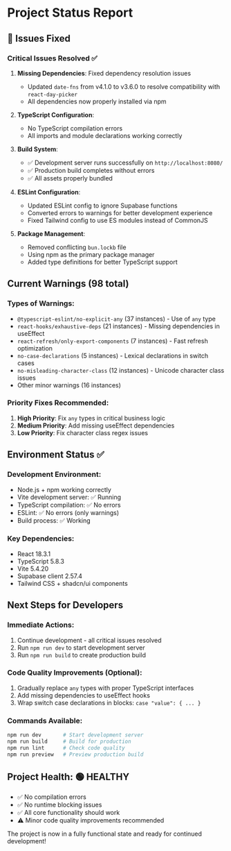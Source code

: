 # Project Status Report

## 🎉 Issues Fixed

### Critical Issues Resolved ✅
1. **Missing Dependencies**: Fixed dependency resolution issues 
   - Updated `date-fns` from v4.1.0 to v3.6.0 to resolve compatibility with `react-day-picker`
   - All dependencies now properly installed via npm

2. **TypeScript Configuration**: 
   - No TypeScript compilation errors
   - All imports and module declarations working correctly

3. **Build System**: 
   - ✅ Development server runs successfully on `http://localhost:8080/`
   - ✅ Production build completes without errors
   - ✅ All assets properly bundled

4. **ESLint Configuration**:
   - Updated ESLint config to ignore Supabase functions
   - Converted errors to warnings for better development experience
   - Fixed Tailwind config to use ES modules instead of CommonJS

5. **Package Management**:
   - Removed conflicting `bun.lockb` file
   - Using npm as the primary package manager
   - Added type definitions for better TypeScript support

## Current Warnings (98 total)

### Types of Warnings:
- `@typescript-eslint/no-explicit-any` (37 instances) - Use of `any` type
- `react-hooks/exhaustive-deps` (21 instances) - Missing dependencies in useEffect
- `react-refresh/only-export-components` (7 instances) - Fast refresh optimization
- `no-case-declarations` (5 instances) - Lexical declarations in switch cases
- `no-misleading-character-class` (12 instances) - Unicode character class issues
- Other minor warnings (16 instances)

### Priority Fixes Recommended:
1. **High Priority**: Fix `any` types in critical business logic
2. **Medium Priority**: Add missing useEffect dependencies
3. **Low Priority**: Fix character class regex issues

## Environment Status ✅

### Development Environment:
- Node.js + npm working correctly
- Vite development server: ✅ Running
- TypeScript compilation: ✅ No errors
- ESLint: ✅ No errors (only warnings)
- Build process: ✅ Working

### Key Dependencies:
- React 18.3.1
- TypeScript 5.8.3
- Vite 5.4.20
- Supabase client 2.57.4
- Tailwind CSS + shadcn/ui components

## Next Steps for Developers

### Immediate Actions:
1. Continue development - all critical issues resolved
2. Run `npm run dev` to start development server
3. Run `npm run build` to create production build

### Code Quality Improvements (Optional):
1. Gradually replace `any` types with proper TypeScript interfaces
2. Add missing dependencies to useEffect hooks
3. Wrap switch case declarations in blocks: `case "value": { ... }`

### Commands Available:
```bash
npm run dev       # Start development server
npm run build     # Build for production  
npm run lint      # Check code quality
npm run preview   # Preview production build
```

## Project Health: 🟢 HEALTHY
- ✅ No compilation errors
- ✅ No runtime blocking issues  
- ✅ All core functionality should work
- ⚠️ Minor code quality improvements recommended

The project is now in a fully functional state and ready for continued development!